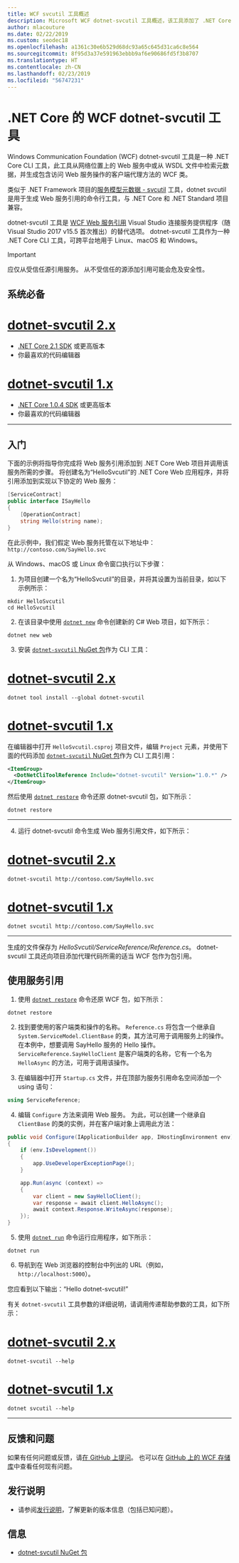 ```yaml
---
title: WCF svcutil 工具概述
description: Microsoft WCF dotnet-svcutil 工具概述，该工具添加了 .NET Core 和 ASP.NET Core 项目的功能，类似于 .NET Framework 项目的 WCF svcutil 工具。
author: mlacouture
ms.date: 02/22/2019
ms.custom: seodec18
ms.openlocfilehash: a1361c30e6b529d68dc93a65c645d31ca6c8e564
ms.sourcegitcommit: 8f95d3a37e591963ebbb9af6e90686fd5f3b8707
ms.translationtype: HT
ms.contentlocale: zh-CN
ms.lasthandoff: 02/23/2019
ms.locfileid: "56747231"
---
```

# <a name="wcf-dotnet-svcutil-tool-for-net-core"></a>.NET Core 的 WCF dotnet-svcutil 工具

Windows Communication Foundation (WCF) dotnet-svcutil 工具是一种 .NET Core CLI 工具，此工具从网络位置上的 Web 服务中或从 WSDL 文件中检索元数据，并生成包含访问 Web 服务操作的客户端代理方法的 WCF 类。

类似于 .NET Framework 项目的[服务模型元数据 - svcutil](../../framework/wcf/servicemodel-metadata-utility-tool-svcutil-exe.md) 工具，dotnet svcutil 是用于生成 Web 服务引用的命令行工具，与 .NET Core 和 .NET Standard 项目兼容。

dotnet-svcutil 工具是 [WCF Web 服务引用](wcf-web-service-reference-guide.md) Visual Studio 连接服务提供程序（随 Visual Studio 2017 v15.5 首次推出）的替代选项。 dotnet-svcutil 工具作为一种 .NET Core CLI 工具，可跨平台地用于 Linux、macOS 和 Windows。

> [!IMPORTANT]
> 应仅从受信任源引用服务。 从不受信任的源添加引用可能会危及安全性。

## <a name="prerequisites"></a>系统必备

# <a name="dotnet-svcutil-2xtabdotnetsvcutil2x"></a>[dotnet-svcutil 2.x](#tab/dotnetsvcutil2x)
* [.NET Core 2.1 SDK](https://dotnet.microsoft.com/download) 或更高版本
* 你最喜欢的代码编辑器

# <a name="dotnet-svcutil-1xtabdotnetsvcutil1x"></a>[dotnet-svcutil 1.x](#tab/dotnetsvcutil1x)
* [.NET Core 1.0.4 SDK](https://dotnet.microsoft.com/download) 或更高版本
* 你最喜欢的代码编辑器

---

## <a name="getting-started"></a>入门

下面的示例将指导你完成将 Web 服务引用添加到 .NET Core Web 项目并调用该服务所需的步骤。 将创建名为“HelloSvcutil”的 .NET Core Web 应用程序，并将引用添加到实现以下协定的 Web 服务：

```csharp
[ServiceContract]
public interface ISayHello
{
    [OperationContract]
    string Hello(string name);
}
```

在此示例中，我们假定 Web 服务托管在以下地址中：`http://contoso.com/SayHello.svc`

从 Windows、macOS 或 Linux 命令窗口执行以下步骤：

1. 为项目创建一个名为“HelloSvcutil”的目录，并将其设置为当前目录，如以下示例所示：

```console
mkdir HelloSvcutil
cd HelloSvcutil
```

2. 在该目录中使用 [`dotnet new`](../tools/dotnet-new.md) 命令创建新的 C# Web 项目，如下所示：

```console
dotnet new web
```

3. 安装 [`dotnet-svcutil` NuGet 包](https://nuget.org/packages/dotnet-svcutil)作为 CLI 工具：
# <a name="dotnet-svcutil-2xtabdotnetsvcutil2x"></a>[dotnet-svcutil 2.x](#tab/dotnetsvcutil2x)
```console
dotnet tool install --global dotnet-svcutil
```

# <a name="dotnet-svcutil-1xtabdotnetsvcutil1x"></a>[dotnet-svcutil 1.x](#tab/dotnetsvcutil1x)
在编辑器中打开 `HelloSvcutil.csproj` 项目文件，编辑 `Project` 元素，并使用下面的代码添加 [`dotnet-svcutil` NuGet 包](https://nuget.org/packages/dotnet-svcutil)作为 CLI 工具引用：

```xml
<ItemGroup>
  <DotNetCliToolReference Include="dotnet-svcutil" Version="1.0.*" />
</ItemGroup>
```

然后使用 [`dotnet restore`](../tools/dotnet-restore.md) 命令还原 dotnet-svcutil 包，如下所示：

```console
dotnet restore
```

---

4. 运行 dotnet-svcutil 命令生成 Web 服务引用文件，如下所示：
# <a name="dotnet-svcutil-2xtabdotnetsvcutil2x"></a>[dotnet-svcutil 2.x](#tab/dotnetsvcutil2x)
```console
dotnet-svcutil http://contoso.com/SayHello.svc
```

# <a name="dotnet-svcutil-1xtabdotnetsvcutil1x"></a>[dotnet-svcutil 1.x](#tab/dotnetsvcutil1x)
```console
dotnet svcutil http://contoso.com/SayHello.svc
```
---

生成的文件保存为 _HelloSvcutil/ServiceReference/Reference.cs_。 dotnet-svcutil 工具还向项目添加代理代码所需的适当 WCF 包作为包引用。

## <a name="using-the-service-reference"></a>使用服务引用

1. 使用 [`dotnet restore`](../tools/dotnet-restore.md) 命令还原 WCF 包，如下所示：

```console
dotnet restore
```

2. 找到要使用的客户端类和操作的名称。 `Reference.cs` 将包含一个继承自 `System.ServiceModel.ClientBase` 的类，其方法可用于调用服务上的操作。 在本例中，想要调用 SayHello 服务的 Hello 操作。 `ServiceReference.SayHelloClient` 是客户端类的名称，它有一个名为 `HelloAsync` 的方法，可用于调用该操作。

3. 在编辑器中打开 `Startup.cs` 文件，并在顶部为服务引用命名空间添加一个 using 语句：

```csharp
using ServiceReference;
```

 4. 编辑 `Configure` 方法来调用 Web 服务。 为此，可以创建一个继承自 `ClientBase` 的类的实例，并在客户端对象上调用此方法：

```csharp
public void Configure(IApplicationBuilder app, IHostingEnvironment env)
{
    if (env.IsDevelopment())
    {
        app.UseDeveloperExceptionPage();
    }

    app.Run(async (context) =>
    {
        var client = new SayHelloClient();
        var response = await client.HelloAsync();
        await context.Response.WriteAsync(response);
    });
}

```

5. 使用 [`dotnet run`](../tools/dotnet-run.md) 命令运行应用程序，如下所示：

```console
dotnet run
```

6. 导航到在 Web 浏览器的控制台中列出的 URL（例如，`http://localhost:5000`）。

您应看到以下输出：“Hello dotnet-svcutil!”

有关 `dotnet-svcutil` 工具参数的详细说明，请调用传递帮助参数的工具，如下所示：
# <a name="dotnet-svcutil-2xtabdotnetsvcutil2x"></a>[dotnet-svcutil 2.x](#tab/dotnetsvcutil2x)
```console
dotnet-svcutil --help
```

# <a name="dotnet-svcutil-1xtabdotnetsvcutil1x"></a>[dotnet-svcutil 1.x](#tab/dotnetsvcutil1x)
```console
dotnet svcutil --help
```
---

## <a name="feedback--questions"></a>反馈和问题

如果有任何问题或反馈，请[在 GitHub 上提问](https://github.com/dotnet/wcf/issues/new)。 也可以在 [GitHub 上的 WCF 存储库](https://github.com/dotnet/wcf/issues?utf8=%E2%9C%93&q=is:issue%20label:tooling)中查看任何现有问题。

## <a name="release-notes"></a>发行说明

* 请参阅[发行说明](https://github.com/dotnet/wcf/blob/master/release-notes/dotnet-svcutil-notes.md)，了解更新的版本信息（包括已知问题）。

## <a name="information"></a>信息

* [dotnet-svcutil NuGet 包](https://nuget.org/packages/dotnet-svcutil)
